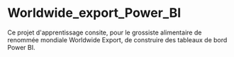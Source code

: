# Worldwide_export_Power_BI

Ce projet d'apprentissage consite,  pour le grossiste alimentaire de renommée mondiale Worldwide Export, de construire des tableaux de bord Power BI.
